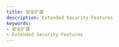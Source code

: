 ```yaml
---
title: 安全扩展
description: Extended Security Features
keywords:
- 安全扩展
- Extended Security Features
---
```


